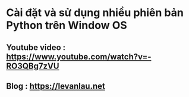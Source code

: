 # Cài đặt và sử dụng nhiều phiên bản Python trên Window OS

## Youtube video : https://www.youtube.com/watch?v=-RO3QBg7zVU
## Blog : https://levanlau.net
